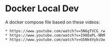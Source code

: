 # Docker Local Dev

A docker compose file based on these videos:

    * https://www.youtube.com/watch?v=5N6gTVCG_rw
    * https://www.youtube.com/watch?v=I980aPL-NRM
    * https://www.youtube.com/watch?v=G5Nk4VykcUw
